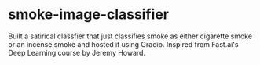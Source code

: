 # smoke-image-classifier
Built a satirical classfier that just classifies smoke as either cigarette smoke or an incense smoke and hosted it using Gradio. Inspired from Fast.ai's Deep Learning course by Jeremy Howard.
